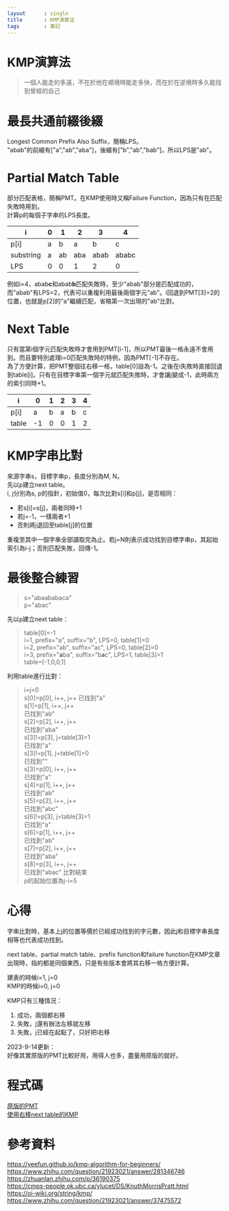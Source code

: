 ```yaml
---
layout      : single
title       : KMP演算法
tags 		: 筆記
---
```


# KMP演算法  
>
> 一個人能走的多遠，不在於他在順境時能走多快，而在於在逆境時多久能找到曾經的自己  

# 最長共通前綴後綴  

Longest Common Prefix Also Suffix，簡稱LPS。  
"abab"的前綴有["a","ab","aba"]，後綴有["b","ab","bab"]，所以LPS是"ab"。  

# Partial Match Table  

部分匹配表格，簡稱PMT。在KMP使用時又稱Failure Function，因為只有在匹配失敗時用到。  
計算p的每個子字串的LPS長度。  

| i         | 0   | 1   | 2   | 3    | 4     |
| --------- | --- | --- | --- | ---- | ----- |
| p[i]      | a   | b   | a   | b    | c     |
| substring | a   | ab  | aba | abab | ababc |
| LPS       | 0   | 0   | 1   | 2    | 0     |

例如i=4，abab**c**和abab**b**匹配失敗時，至少"abab"部分是匹配成功的，而"abab"有LPS=2，代表可以重複利用最後兩個字元"ab"。i回退到PMT[3]=2的位置，也就是p[2]的"a"繼續匹配，省略第一次出現的"ab"比對。  

# Next Table  

只有當第i個字元匹配失敗時才會用到PMT[i-1]，所以PMT最後一格永遠不會用到。而且要特別處理i=0匹配失敗時的特例，因為PMT[-1]不存在。  
為了方便計算，把PMT整個往右移一格，table[0]設為-1。之後在i失敗時直接回退到table[i]。只有在目標字串第一個字元就匹配失敗時，才會讓j變成-1，此時兩方的索引同時+1。

| i     | 0   | 1   | 2   | 3   | 4   |
| ----- | --- | --- | --- | --- | --- |
| p[i]  | a   | b   | a   | b   | c   |
| table | -1  | 0   | 0   | 1   | 2   |

# KMP字串比對

來源字串s，目標字串p，長度分別為M, N。  
先以p建立next table。  
i, j分別為s, p的指針，初始值0，每次比對s[i]和p[j]，是否相同：  

- 若s[i]=s[j]，兩者同時+1  
- 若j=-1，一樣兩者+1  
- 否則將j退回至table[j]的位置  

重複至其中一個字串全部讀取完為止。若j=N則表示成功找到目標字串p，其起始索引為i-j；否則匹配失敗，回傳-1。

# 最後整合練習  
>
> s="abaababaca"  
> p="abac"

先以p建立next table：  
> table[0]=-1  
> i=1, prefix="a", suffix="b", LPS=0, table[1]=0  
> i=2, prefix="ab", suffix="ac", LPS=0, table[2]=0  
> i=3, prefix="**a**ba", suffix="b**a**c", LPS=1, table[3]=1  
> table=[-1,0,0,1]  

利用table進行比對：  
> i=j=0  
> s[0]=p[0], i++, j++
> 已找到"a"  
> s[1]=p[1], i++, j++  
> 已找到"ab"  
> s[2]=p[2], i++, j++  
> 已找到"aba"  
> s[3]!=p[3], j=table[3]=1  
> 已找到"a"  
> s[3]!=p[1], j=table[1]=0  
> 已找到""  
> s[3]=p[0], i++, j++  
> 已找到"a"  
> s[4]=p[1], i++, j++  
> 已找到"ab"  
> s[5]=p[2], i++, j++  
> 已找到"abc"  
> s[6]!=p[3], j=table[3]=1  
> 已找到"a"  
> s[6]=p[1], i++, j++  
> 已找到"ab"  
> s[7]=p[2], i++, j++  
> 已找到"aba"  
> s[8]=p[3], i++, j++  
> 已找到"abac" 比對結束  
> p的起始位置為j-i=5

# 心得

字串比對時，基本上j的位置等價於已經成功找到的字元數，因此j和目標字串長度相等也代表成功找到。  

next table、partial match table、prefix function和failure function在KMP文章出現時，指的都是同個東西，只是有些版本會將其右移一格方便計算。  

建表的時候i=1, j=0  
KMP的時候i=0, j=0  

KMP只有三種情況：  

1. 成功，兩個都右移  
2. 失敗，j還有辦法左移就左移  
3. 失敗，j已經在起點了，只好把i右移

2023-9-14更新：  
好像其實原版的PMT比較好用，用得人也多，盡量用原版的就好。  

# 程式碼

[原版的PMT](https://github.com/mocowcow/my-library/blob/master/pattern/string/kmp_partial_match_table.py)  
[使用右移next table的KMP](https://github.com/mocowcow/my-library/blob/master/pattern/string/kmp_next_table.py)  
  
# 參考資料

<https://yeefun.github.io/kmp-algorithm-for-beginners/>  
<https://www.zhihu.com/question/21923021/answer/281346746>  
<https://zhuanlan.zhihu.com/p/36190375>  
<https://cmps-people.ok.ubc.ca/ylucet/DS/KnuthMorrisPratt.html>  
<https://oi-wiki.org/string/kmp/>  
<https://www.zhihu.com/question/21923021/answer/37475572>
